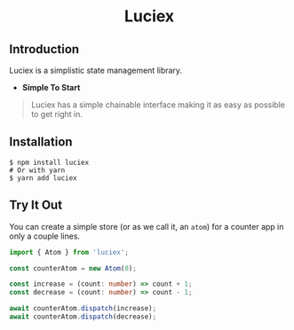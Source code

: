 <h1 align="center">
    <p align="center">Luciex</p>
</h1>

## Introduction

Luciex is a simplistic state management library.

- **Simple To Start**

> Luciex has a simple chainable interface making it as easy as possible to get right in.

## Installation
```
$ npm install luciex
# Or with yarn
$ yarn add luciex
```
## Try It Out
You can create a simple store (or as we call it, an `atom`) for a counter app in only a couple lines.
```typescript
import { Atom } from 'luciex';

const counterAtom = new Atom(0);

const increase = (count: number) => count + 1;
const decrease = (count: number) => count - 1;

await counterAtom.dispatch(increase);
await counterAtom.dispatch(decrease);
```